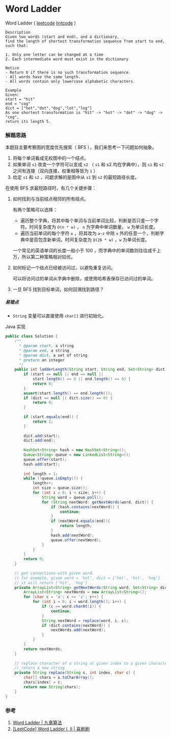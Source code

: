 # Word Ladder

 Word Ladder  ( [leetcode]()  [lintcode](http://www.lintcode.com/en/problem/word-ladder/) )

```
Description
Given two words (start and end), and a dictionary, 
find the length of shortest transformation sequence from start to end, such that:

1. Only one letter can be changed at a time
2. Each intermediate word must exist in the dictionary

Notice
- Return 0 if there is no such transformation sequence.
- All words have the same length.
- All words contain only lowercase alphabetic characters.

Example
Given:
start = "hit"
end = "cog"
dict = ["hot","dot","dog","lot","log"]
As one shortest transformation is "hit" -> "hot" -> "dot" -> "dog" -> "cog",
return its length 5.
```

### 解题思路

本题目主要考察图的宽度优先搜索（ BFS ），我们来思考一下问题如何抽象。

1. 将每个单词看成无权图中的一个结点。
2. 如果单词 `s1` 改变一个字符可以变成 `s2` （ `s1` 和 s2 均在字典中），则 `s1` 和 `s2` 之间有连接（双向连接，权重相等皆为 `1` ）
3. 给定 `s1` 和 `s2` ，问题求解的是图中从 `s1` 到 `s2` 的最短路径长度。

在使用 BFS 求最短路径时，有几个关键步骤：

1. 如何找到与当前结点相邻的所有结点。

   有两个策略可以选择：

   - 遍历整个字典，将其中每个单词与当前单词比较，判断是否只差一个字符。时间复杂度为 `O(n * w)` ， `n` 为字典中单词数量， `w` 为单词长度。
   - 遍历当前单词的每个字符 `x` ，将其改为 `a~z` 中除 `x` 外的任意一个，判断字典中是否包含新单词。时间复杂度为 `O(26 * w)` ，`w` 为单词长度。

   一个常见的英语单词的长度一般小于 100 ，而字典中的单词数则往往成千上万，所以第二种策略相对较优。

2. 如何标记一个结点已经被访问过，以避免重复访问。

   可以将访问过的单词从字典中删除，或使用哈希表保存已访问过的单词。

3. 一旦 BFS 找到目标单词，如何回溯找到路径？

##### 易错点

- `String` 变量可以直接使用 `char[]` 进行初始化。

Java 实现

```java
public class Solution {
    /**
      * @param start, a string
      * @param end, a string
      * @param dict, a set of string
      * @return an integer
      */
    public int ladderLength(String start, String end, Set<String> dict) {
        if (start == null || end == null || 
            start.length() == 0 || end.length() == 0) {
            return 0;        
        }
        assert(start.length() == end.length());
        if (dict == null || dict.size() == 0) {
            return 0;
        }
        
        if (start.equals(end)) {
            return 1;
        }
        
        dict.add(start);
        dict.add(end);
        
        HashSet<String> hash = new HashSet<String>();
        Queue<String> queue = new LinkedList<String>();
        queue.offer(start);
        hash.add(start);
        
        int length = 1;
        while (!queue.isEmpty()) {
            length++;
            int size = queue.size();
            for (int i = 0; i < size; i++) {
                String word = queue.poll();
                for (String nextWord: getNextWords(word, dict)) {
                    if (hash.contains(nextWord)) {
                        continue;
                    }
                    if (nextWord.equals(end)){
                        return length;
                    }
                    hash.add(nextWord);
                    queue.offer(nextWord);
                }
            }
        }
        return 0;
    }
    
    // get connections with given word.
    // for example, given word = 'hot', dict = {'hot', 'hit', 'hog'}
    // it will return ['hit', 'hog']
    private ArrayList<String> getNextWords(String word, Set<String> dict) {
        ArrayList<String> nextWords = new ArrayList<String>();
        for (char c = 'a'; c <= 'z'; c++) {
            for (int i = 0; i < word.length(); i++) {
                if (c == word.charAt(i)) {
                    continue;
                }
                String nextWord = replace(word, i, c);
                if (dict.contains(nextWord)) {
                    nextWords.add(nextWord);
                }
            }
        }
        return nextWords;
    }
    
    // replace character of a string at given index to a given character
    // return a new string
    private String replace(String s, int index, char c) {
        char[] chars = s.toCharArray();
        chars[index] = c;
        return new String(chars);
    }
}
```



### 参考

1. [Word Ladder | 九章算法](http://www.jiuzhang.com/solutions/word-ladder/)
2. [[LeetCode] Word Ladder I, II | 喜刷刷](http://bangbingsyb.blogspot.jp/2014/11/leetcode-word-ladder-i-ii.html)